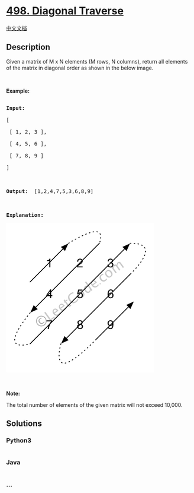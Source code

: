 # [498. Diagonal Traverse](https://leetcode.com/problems/diagonal-traverse)

[中文文档](/solution/0400-0499/0498.Diagonal%20Traverse/README.md)

## Description

<p>Given a matrix of M x N elements (M rows, N columns), return all elements of the matrix in diagonal order as shown in the below image.</p>

<p>&nbsp;</p>

<p><b>Example:</b></p>

<pre>

<b>Input:</b>

[

 [ 1, 2, 3 ],

 [ 4, 5, 6 ],

 [ 7, 8, 9 ]

]



<b>Output:</b>  [1,2,4,7,5,3,6,8,9]



<b>Explanation:</b>
</pre>

![](./images/diagonal_traverse.png)

<p>&nbsp;</p>

<p><b>Note:</b></p>

<p>The total number of elements of the given matrix will not exceed 10,000.</p>

## Solutions

<!-- tabs:start -->

### **Python3**

```python

```

### **Java**

```java

```

### **...**

```

```

<!-- tabs:end -->
